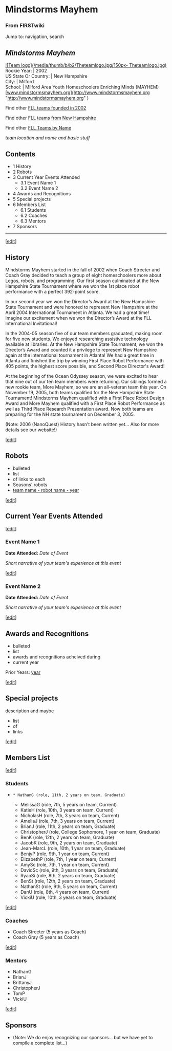 # Mindstorms Mayhem

### From FIRSTwiki

Jump to: navigation, search

_Mindstorms Mayhem_  
---  
[![Team logo](/media/thumb/b/b2/Theteamlogo.jpg/150px-
Theteamlogo.jpg)](/index.php/Image:Theteamlogo.jpg "Team logo" )  
Rookie Year: | 2002  
US State Or Country: | New Hampshire  
City: | Milford  
School: | Milford Area Youth Homeschoolers Enriching Minds (MAYHEM)  
[www.mindstormsmayhem.org](http://www.mindstormsmayhem.org
"http://www.mindstormsmayhem.org" )  
  
Find other [FLL teams founded in
2002](/index.php/Category:FLL_teams_founded_in_2002 "Category:FLL teams
founded in 2002" )

Find other [FLL teams from New
Hampshire](/index.php/Category:FLL_teams_from_New_Hampshire "Category:FLL
teams from New Hampshire" )

Find other [FLL Teams by Name](/index.php/Category:FLL_teams "Category:FLL
teams" )

  

_team location and name and basic stuff_

## Contents

  * 1 History
  * 2 Robots
  * 3 Current Year Events Attended
    * 3.1 Event Name 1
    * 3.2 Event Name 2
  * 4 Awards and Recognitions
  * 5 Special projects
  * 6 Members List
    * 6.1 Students
    * 6.2 Coaches
    * 6.3 Mentors
  * 7 Sponsors  
---  
  
[[edit](/index.php?title=Mindstorms_Mayhem&action=edit&section=1 "Edit
section: History" )]

## History

Mindstorms Mayhem started in the fall of 2002 when Coach Streeter and Coach
Gray decided to teach a group of eight homeschoolers more about Legos, robots,
and programming. Our first season culminated at the New Hampshire State
Tournament where we won the 1st place robot performance with a perfect
392-point score.

In our second year we won the Director’s Award at the New Hampshire State
Tournament and were honored to represent New Hampshire at the April 2004
International Tournament in Atlanta. We had a great time! Imagine our
excitement when we won the Director’s Award at the FLL International
Invitational!

In the 2004-05 season five of our team members graduated, making room for five
new students. We enjoyed researching assistive technology available at
libraries. At the New Hampshire State Tournament, we won the Director’s Award
and counted it a privilege to represent New Hampshire again at the
international tournament in Atlanta! We had a great time in Atlanta and
finished the trip by winning First Place Robot Performance with 405 points,
the highest score possible, and Second Place Director's Award!

At the beginning of the Ocean Odyssey season, we were excited to hear that
nine out of our ten team members were returning. Our siblings formed a new
rookie team, More Mayhem, so we are an all-veteran team this year. On November
19, 2005, both teams qualified for the New Hampshire State Tournament!
Mindstorms Mayhem qualified with a First Place Robot Design Award and More
Mayhem qualified with a First Place Robot Performance as well as Third Place
Research Presentation award. Now both teams are preparing for the NH state
tournament on December 3, 2005.

(Note: 2006 (NanoQuest) History hasn't been written yet... Also for more
details see our website!)

[[edit](/index.php?title=Mindstorms_Mayhem&action=edit&section=2 "Edit
section: Robots" )]

## Robots

  * bulleted 
  * list 
  * of links to each 
  * Seasons' robots 
  * [team name - robot name - year](/index.php?title=FIRSTwiki:FLL_robot_page_format&action=edit "FIRSTwiki:FLL robot page format" )

[[edit](/index.php?title=Mindstorms_Mayhem&action=edit&section=3 "Edit
section: Current Year Events Attended" )]

## Current Year Events Attended

[[edit](/index.php?title=Mindstorms_Mayhem&action=edit&section=4 "Edit
section: Event Name 1" )]

### Event Name 1

**Date Attended:** _Date of Event_

_Short narrative of your team's experience at this event_

[[edit](/index.php?title=Mindstorms_Mayhem&action=edit&section=5 "Edit
section: Event Name 2" )]

### Event Name 2

**Date Attended:** _Date of Event_

_Short narrative of your team's experience at this event_

  

[[edit](/index.php?title=Mindstorms_Mayhem&action=edit&section=6 "Edit
section: Awards and Recognitions" )]

## Awards and Recognitions

  * bulleted 
  * list 
  * awards and recognitions acheived during 
  * current year 

Prior Years: [year](/index.php/FIRSTwiki:FLL_yearly_team_page_format
"FIRSTwiki:FLL yearly team page format" )

[[edit](/index.php?title=Mindstorms_Mayhem&action=edit&section=7 "Edit
section: Special projects" )]

## Special projects

description and maybe

  * list 
  * of 
  * links 

[[edit](/index.php?title=Mindstorms_Mayhem&action=edit&section=8 "Edit
section: Members List" )]

## Members List

[[edit](/index.php?title=Mindstorms_Mayhem&action=edit&section=9 "Edit
section: Students" )]

### Students

  *     * NathanG (role, 11th, 2 years on team, Graduate) 
    * MelissaG (role, 7th, 5 years on team, Current) 
    * KatieH (role, 10th, 3 years on team, Current) 
    * NicholasH (role, 7th, 3 years on team, Current) 
    * AmeliaJ (role, 7th, 3 years on team, Current) 
    * BrianJ (role, 11th, 2 years on team, Graduate) 
    * ChristopherJ (role, College Sophomore, 1 year on team, Graduate) 
    * BenK (role, 12th, 2 years on team, Graduate) 
    * JacobK (role, 9th, 2 years on team, Graduate) 
    * Jean-MarcL (role, 10th, 1 year on team, Graduate) 
    * BenjyP (role, 9th, 1 year on team, Current) 
    * ElizabethP (role, 7th, 1 year on team, Current) 
    * AmySc (role, 7th, 1 year on team, Current) 
    * DavidSc (role, 9th, 3 years on team, Graduate) 
    * RyanSi (role, 8th, 2 years on team, Graduate) 
    * BenSt (role, 12th, 2 years on team, Graduate) 
    * NathanSt (role, 9th, 5 years on team, Current) 
    * DanU (role, 8th, 4 years on team, Current) 
    * VickiU (role, 10th, 3 years on team, Graduate) 

[[edit](/index.php?title=Mindstorms_Mayhem&action=edit&section=10 "Edit
section: Coaches" )]

### Coaches

  * Coach Streeter (5 years as Coach) 
  * Coach Gray (5 years as Coach) 

[[edit](/index.php?title=Mindstorms_Mayhem&action=edit&section=11 "Edit
section: Mentors" )]

### Mentors

  * NathanG 
  * BrianJ 
  * BrittanyJ 
  * ChristopherJ 
  * TomP 
  * VickiU 

[[edit](/index.php?title=Mindstorms_Mayhem&action=edit&section=12 "Edit
section: Sponsors" )]

## Sponsors

  * (Note: We do enjoy recognizing our sponsors... but we have yet to compile a complete list...) 

